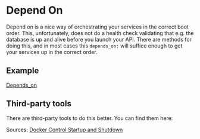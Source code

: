 # Depend On

Depend on is a nice way of orchestrating your services in the correct boot order.
This, unfortunately, does not do a health check validating that e.g. the database is up and alive before you launch your API.
There are methods for doing this, and in most cases this `depends_on:` will suffice enough to get your services up in the correct order.

## Example

[Depends_on](./docker-compose.depends_on.yml)

## Third-party tools

There are third-party tools to do this better.
You can find them here:

Sources:
[Docker Control Startup and Shutdown](https://docs.docker.com/compose/startup-order/)
